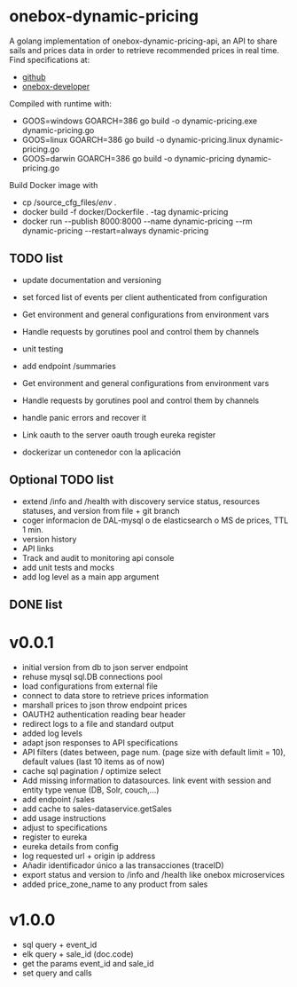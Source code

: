 # onebox-dynamic-pricing
A golang implementation of onebox-dynamic-pricing-api, an API to share sails and prices data in order to retrieve recommended prices in real time.
Find specifications at:
+ [github](https://github.com/joliva-ob/onebox-dynamic-pricing-api)
+ [onebox-developer](http://developer.oneboxtickets.com/dynamic-pricing-api)

Compiled with runtime with: 
+ GOOS=windows GOARCH=386 go build -o dynamic-pricing.exe dynamic-pricing.go
+ GOOS=linux GOARCH=386 go build -o dynamic-pricing.linux dynamic-pricing.go
+ GOOS=darwin GOARCH=386 go build -o dynamic-pricing dynamic-pricing.go

Build Docker image with
+ cp /source_cfg_files/*env* .
+ docker build -f docker/Dockerfile . -tag dynamic-pricing
+ docker run --publish 8000:8000 --name dynamic-pricing --rm dynamic-pricing --restart=always dynamic-pricing



## TODO list
+ update documentation and versioning
+ set forced list of events per client authenticated from configuration

+ Get environment and general configurations from environment vars
+ Handle requests by gorutines pool and control them by channels
+ unit testing
+ add endpoint /summaries
+ Get environment and general configurations from environment vars
+ Handle requests by gorutines pool and control them by channels
+ handle panic errors and recover it
+ Link oauth to the server oauth trough eureka register
+ dockerizar un contenedor con la aplicación


## Optional TODO list
+ extend /info and /health with discovery service status, resources statuses, and version from file + git branch
+ coger informacion de DAL-mysql o de elasticsearch o MS de prices, TTL 1 min.
+ version history
+ API links
+ Track and audit to monitoring api console
+ add unit tests and mocks
+ add log level as a main app argument


## DONE list

# v0.0.1
+ initial version from db to json server endpoint
+ rehuse mysql sql.DB connections pool
+ load configurations from external file
+ connect to data store to retrieve prices information
+ marshall prices to json throw endpoint prices
+ OAUTH2 authentication reading bear header
+ redirect logs to a file and standard output
+ added log levels
+ adapt json responses to API specifications
+ API filters (dates between, page num. (page size with default limit = 10), default values (last 10 items as of now)
+ cache sql pagination / optimize select
+ Add missing information to datasources. link event with session and entity type venue (DB, Solr, couch,...)
+ add endpoint /sales
+ add cache to sales-dataservice.getSales
+ add usage instructions
+ adjust to specifications
+ register to eureka
+ eureka details from config
+ log requested url + origin ip address
+ Añadir identificador único a las transacciones (traceID)
+ export status and version to /info and /health like onebox microservices
+ added price_zone_name to any product from sales

# v1.0.0
+ sql query + event_id
+ elk query + sale_id (doc.code)
+ get the params event_id and sale_id
+ set query and calls